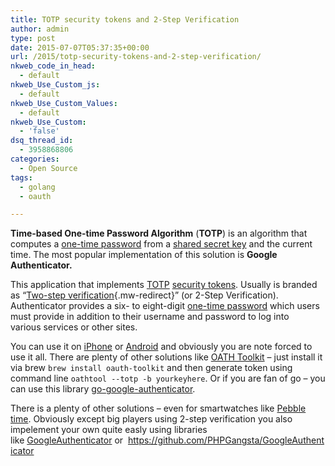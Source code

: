 ```yaml
---
title: TOTP security tokens and 2-Step Verification
author: admin
type: post
date: 2015-07-07T05:37:35+00:00
url: /2015/totp-security-tokens-and-2-step-verification/
nkweb_code_in_head:
  - default
nkweb_Use_Custom_js:
  - default
nkweb_Use_Custom_Values:
  - default
nkweb_Use_Custom:
  - 'false'
dsq_thread_id:
  - 3958868806
categories:
  - Open Source
tags:
  - golang
  - oauth

---
```

**Time-based One-time Password Algorithm** (**TOTP**) is an algorithm that computes a [one-time password][1] from a [shared secret key][2] and the current time. The most popular implementation of this solution is **Google Authenticator.**

This application that implements [TOTP][3] [security tokens][4]. Usually is branded as &#8220;[Two-step verification][5]{.mw-redirect}&#8221; (or 2-Step Verification). Authenticator provides a six- to eight-digit [one-time password][1] which users must provide in addition to their username and password to log into various services or other sites.

<!--more-->

You can use it on [iPhone][6] or [Android][7] and obviously you are note forced to use it all. There are plenty of other solutions like [OATH Toolkit](http://www.nongnu.org/oath-toolkit/) &#8211; just install it via brew `brew install oauth-toolkit` and then generate token using command line `oathtool --totp -b yourkeyhere`. Or if you are fan of go &#8211; you can use this library [go-google-authenticator](https://github.com/vbatts/go-google-authenticator).

There is a plenty of other solutions &#8211; even for smartwatches like [Pebble time](http://www.connectedly.com/how-get-your-two-step-verification-codes-your-pebble). Obviously except big players using 2-step verification you also impelement your own quite easly using libraries like [GoogleAuthenticator](https://github.com/PHPGangsta/GoogleAuthenticator) or  https://github.com/PHPGangsta/GoogleAuthenticator

 [1]: https://en.wikipedia.org/wiki/One-time_password "One-time password"
 [2]: https://en.wikipedia.org/wiki/Shared_secret "Shared secret"
 [3]: https://en.wikipedia.org/wiki/Time-based_One-time_Password_Algorithm "Time-based One-time Password Algorithm"
 [4]: https://en.wikipedia.org/wiki/Security_token#Mobile_device_tokens "Security token"
 [5]: https://en.wikipedia.org/wiki/Two-step_verification "Two-step verification"
 [6]: http://itunes.apple.com/app/google-authenticator/id388497605?mt=8
 [7]: https://play.google.com/store/apps/details?id=com.google.android.apps.authenticator2